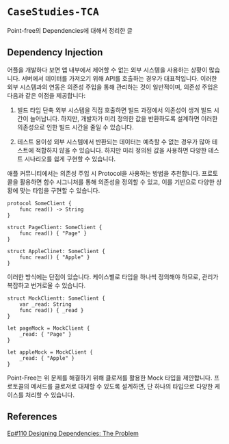 # ``CaseStudies-TCA``

Point-free의 Dependencies에 대해서 정리한 글

## Dependency Injection

어플을 개발하다 보면 앱 내부에서 제어할 수 없는 외부 시스템을 사용하는 상황이 많습니다. 서버에서 데이터를 가져오기 위해 API를 호출하는 경우가 대표적입니다. 이러한 외부 시스템과의 연동은 의존성 주입을 통해 관리하는 것이 일반적이며, 의존성 주입은 다음과 같은 이점을 제공합니다:

1. 빌드 타임 단축
외부 시스템을 직접 호출하면 빌드 과정에서 의존성이 생겨 빌드 시간이 늘어납니다. 하지만, 개발자가 미리 정의한 값을 반환하도록 설계하면 이러한 의존성으로 인한 빌드 시간을 줄일 수 있습니다.

2. 테스트 용이성
외부 시스템에서 반환되는 데이터는 예측할 수 없는 경우가 많아 테스트에 적합하지 않을 수 있습니다. 하지만 미리 정의된 값을 사용하면 다양한 테스트 시나리오를 쉽게 구현할 수 있습니다. 

애플 커뮤니티에서는 의존성 주입 시 Protocol을 사용하는 방법을 추천합니다.
프로토콜을 활용하면 함수 시그니처를 통해 의존성을 정의할 수 있고, 이를 기반으로 다양한 상황에 맞는 타입을 구현할 수 있습니다. 

```
protocol SomeClient {
    func read() -> String
}

struct PageClient: SomeClient {
    func read() { "Page" }
}

struct AppleClinet: SomeClient {
    func read() { "Apple" }
}
```

이러한 방식에는 단점이 있습니다. 케이스별로 타입을 하나씩 정의해야 하므로, 관리가 복잡하고 번거로울 수 있습니다. 


```
struct MockClientt: SomeClient {
    var _read: String 
    func read() { _read }
}

let pageMock = MockClient {
    _read: { "Page" }
}

let appleMock = MockClient {
    _read: { "Apple" }
}
```

Point-Free는 위 문제를 해결하기 위해 클로저를 활용한 Mock 타입을 제안합니다. 프로토콜의 메서드를 클로저로 대체할 수 있도록 설계하면, 단 하나의 타입으로 다양한 케이스를 처리할 수 있습니다. 


## References

 [Ep#110 Designing Dependencies: The Problem](https://www.pointfree.co/collections/dependencies/designing-dependencies/ep110-designing-dependencies-the-problem)
